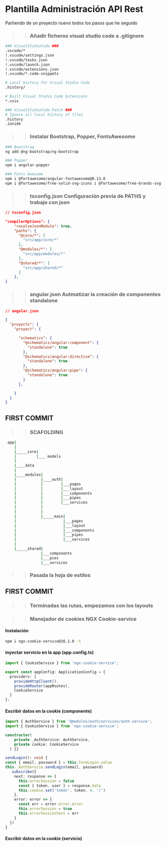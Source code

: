 # Plantilla Administración API Rest

Partiendo de un proyecto nuevo todos los pasos que he seguido

>> ### Añadir ficheros visual studio code a .gitignore

```bash
### VisualStudioCode ###
.vscode/*
!.vscode/settings.json
!.vscode/tasks.json
!.vscode/launch.json
!.vscode/extensions.json
!.vscode/*.code-snippets

# Local History for Visual Studio Code
.history/

# Built Visual Studio Code Extensions
*.vsix

### VisualStudioCode Patch ###
# Ignore all local history of files
.history
.ionide
```

>> ### Instalar Bootstrap, Popper, FontsAwesome

```bash
### Bootstrap
ng add @ng-bootstrap/ng-bootstrap

### Popper
npm i angular-popper

### Fonts Awesome
npm i @fortawesome/angular-fontawesome@0.13.0
npm i @fortawesome/free-solid-svg-icons i @fortawesome/free-brands-svg-icons i @fortawesome/free-regular-svg-icons
```

>> ### tsconfig.json Configuración previa de PATHS  y trabajo con json

```json
// tsconfig.json

"compilerOptions": {
    "resolveJsonModule": true,
    "paths": {
      "@core/*": [
        "src/app/core/*"
      ],
      "@modules/*": [
        "src/app/modules/*"
      ],
      "@shared/*": [
        "src/app/shared/*"
      ]
    },
}
```

>> ### angular.json Autmatizar la creación de componentes standalone

```json
// angular.json

{
  "proyects": {
    "proyect": {

      "schematics": {
        "@schematics/angular:component": {
          "standalone": true
        },
        "@schematics/angular:directive": {
          "standalone": true
        },
        "@schematics/angular:pipe": {
          "standalone": true
        }
      },

    }
  }
}
```

## FIRST COMMIT

>> ### SCAFOLDING

```bash
 app| 
    |
    |_____core|
    |         |___ models
    |
    |____data
    |
    |____modules| 
    |           |____auth|
    |           |        |___pages
    |           |        |___layout
    |           |        |___components
    |           |        |___pipes   
    |           |        |___services       
    |           |
    |           |
    |           |_____main|
    |                     |___pages
    |                     |___layout
    |                     |___components
    |                     |___pipes   
    |                     |___services       
    | 
    |_____shared|
                |___components
                |___pies
                |___services
```

>> ### Pasada la hoja de estilos

## FIRST COMMIT

>> ### Terminadas las rutas, empezamos con los layouts

>> ### Manejador de cookies NGX Cookie-service

#### Instalación

```bash
npm i ngx-cookie-service@16.1.0 -S
```

#### inyectar servicio en la app (app.config.ts)

```typescript 
import { CookieService } from 'ngx-cookie-service';

export const appConfig: ApplicationConfig = {
  providers: [
    provideHttpClient(),
    provideRouter(appRoutes),
    CookieService
  ]
};
```

#### Escribir datos en la cookie (componente)

```typescript
import { AuthService } from '@modules/auth/services/auth.service';
import { CookieService } from 'ngx-cookie-service';

constructor(
    private _AuthService: AuthService,
    private cookie: CookieService
  ) {}

sendLogin(): void {
const { email, password } = this.formLogin.value
this._AuthService.sendLogin(email, password)
  .subscribe({
    next: response => {
      this.errorSession = false
      const { token, user } = response.data
      this.cookie.set('token', token, 4, '/')
    },
    error: error => {
      const err = error.error.error
      this.errorSession = true
      this.errorSessionText = err
    }
  })
}
```

#### Escribir datos en la cookie (servicio)

```typescript

```